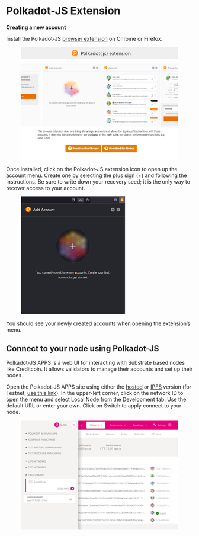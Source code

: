 # Polkadot-JS Extension

**Creating a new account**

Install the Polkadot-JS [browser extension](https://polkadot.js.org/extension/) on Chrome or Firefox.

<figure><img src="../../.gitbook/assets/image (9).png" alt=""><figcaption></figcaption></figure>

Once installed, click on the Polkadot-JS extension icon to open up the account menu. Create one by selecting the plus sign (+) and following the instructions. Be sure to write down your recovery seed; it is the only way to recover access to your account.

<figure><img src="../../.gitbook/assets/image (8).png" alt="" width="281"><figcaption></figcaption></figure>

You should see your newly created accounts when opening the extension’s menu.



## **Connect to your node using Polkadot-JS**

Polkadot-JS APPS is a web UI for interacting with Substrate based nodes like Creditcoin. It allows validators to manage their accounts and set up their nodes.

Open the Polkadot-JS APPS site using either the [hosted](https://polkadot.js.org/apps/?rpc=wss://rpc.mainnet.creditcoin.network/ws) or [IPFS](https://dotapps.io/) version (for Testnet, [use this link](https://polkadot.js.org/apps/?rpc=wss://rpc.testnet.creditcoin.network/ws#/)). In the upper-left corner, click on the network ID to open the menu and select Local Node from the Development tab. Use the default URL or enter your own. Click on Switch to apply connect to your node.&#x20;

<figure><img src="../../.gitbook/assets/image (2).png" alt=""><figcaption></figcaption></figure>
